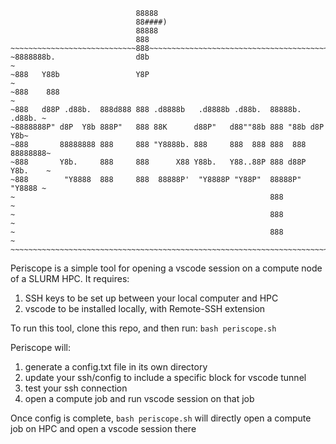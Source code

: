 ```
                            88888
                            88####)
                            88888
                            888
~~~~~~~~~~~~~~~~~~~~~~~~~~~~888~~~~~~~~~~~~~~~~~~~~~~~~~~~~~~~~~~~~~~~~~~~~~
~8888888b.                  d8b                                            ~
~888   Y88b                 Y8P                                            ~
~888    888                                                                ~
~888   d88P .d88b.  888d888 888 .d8888b   .d8888b .d88b.  88888b.   .d88b. ~
~8888888P" d8P  Y8b 888P"   888 88K      d88P"   d88""88b 888 "88b d8P  Y8b~
~888       88888888 888     888 "Y8888b. 888     888  888 888  888 88888888~
~888       Y8b.     888     888      X88 Y88b.   Y88..88P 888 d88P Y8b.    ~
~888        "Y8888  888     888  88888P'  "Y8888P "Y88P"  88888P"   "Y8888 ~
~                                                         888              ~
~                                                         888              ~
~                                                         888              ~
~~~~~~~~~~~~~~~~~~~~~~~~~~~~~~~~~~~~~~~~~~~~~~~~~~~~~~~~~~~~~~~~~~~~~~~~~~~~
```

Periscope is a simple tool for opening a vscode session on a compute node of a SLURM HPC. 
It requires:
1. SSH keys to be set up between your local computer and HPC
2. vscode to be installed locally, with Remote-SSH extension

To run this tool, clone this repo, and then run:
`bash periscope.sh`

Periscope will:
1. generate a config.txt file in its own directory
2. update your ssh/config to include a specific block for vscode tunnel
3. test your ssh connection
4. open a compute job and run vscode session on that job

Once config is complete, `bash periscope.sh` will directly open a compute job on HPC and open a vscode session there





